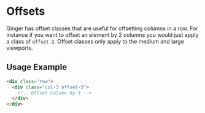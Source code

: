 # Offsets

Ginger has offset classes that are useful for offsetting columns in a row. For
instance if you want to offset an element by 2 columns you would just apply a class
of `offset-2`. Offset classes only apply to the medium and large viewports.

## Usage Example

```html
<div class="row">
  <div class="col-3 offset-3">
    <!-- Offset Column by 3 -->
  </div>
</div>
```
